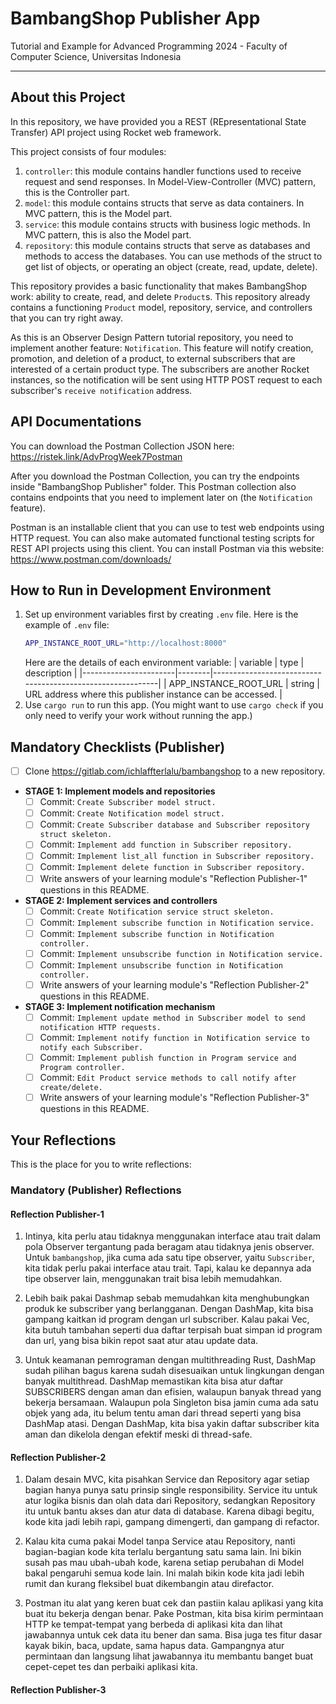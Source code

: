 # BambangShop Publisher App
Tutorial and Example for Advanced Programming 2024 - Faculty of Computer Science, Universitas Indonesia

---

## About this Project
In this repository, we have provided you a REST (REpresentational State Transfer) API project using Rocket web framework.

This project consists of four modules:
1.  `controller`: this module contains handler functions used to receive request and send responses.
    In Model-View-Controller (MVC) pattern, this is the Controller part.
2.  `model`: this module contains structs that serve as data containers.
    In MVC pattern, this is the Model part.
3.  `service`: this module contains structs with business logic methods.
    In MVC pattern, this is also the Model part.
4.  `repository`: this module contains structs that serve as databases and methods to access the databases.
    You can use methods of the struct to get list of objects, or operating an object (create, read, update, delete).

This repository provides a basic functionality that makes BambangShop work: ability to create, read, and delete `Product`s.
This repository already contains a functioning `Product` model, repository, service, and controllers that you can try right away.

As this is an Observer Design Pattern tutorial repository, you need to implement another feature: `Notification`.
This feature will notify creation, promotion, and deletion of a product, to external subscribers that are interested of a certain product type.
The subscribers are another Rocket instances, so the notification will be sent using HTTP POST request to each subscriber's `receive notification` address.

## API Documentations

You can download the Postman Collection JSON here: https://ristek.link/AdvProgWeek7Postman

After you download the Postman Collection, you can try the endpoints inside "BambangShop Publisher" folder.
This Postman collection also contains endpoints that you need to implement later on (the `Notification` feature).

Postman is an installable client that you can use to test web endpoints using HTTP request.
You can also make automated functional testing scripts for REST API projects using this client.
You can install Postman via this website: https://www.postman.com/downloads/

## How to Run in Development Environment
1.  Set up environment variables first by creating `.env` file.
    Here is the example of `.env` file:
    ```bash
    APP_INSTANCE_ROOT_URL="http://localhost:8000"
    ```
    Here are the details of each environment variable:
    | variable              | type   | description                                                |
    |-----------------------|--------|------------------------------------------------------------|
    | APP_INSTANCE_ROOT_URL | string | URL address where this publisher instance can be accessed. |
2.  Use `cargo run` to run this app.
    (You might want to use `cargo check` if you only need to verify your work without running the app.)

## Mandatory Checklists (Publisher)
-   [ ] Clone https://gitlab.com/ichlaffterlalu/bambangshop to a new repository.
-   **STAGE 1: Implement models and repositories**
    -   [ ] Commit: `Create Subscriber model struct.`
    -   [ ] Commit: `Create Notification model struct.`
    -   [ ] Commit: `Create Subscriber database and Subscriber repository struct skeleton.`
    -   [ ] Commit: `Implement add function in Subscriber repository.`
    -   [ ] Commit: `Implement list_all function in Subscriber repository.`
    -   [ ] Commit: `Implement delete function in Subscriber repository.`
    -   [ ] Write answers of your learning module's "Reflection Publisher-1" questions in this README.
-   **STAGE 2: Implement services and controllers**
    -   [ ] Commit: `Create Notification service struct skeleton.`
    -   [ ] Commit: `Implement subscribe function in Notification service.`
    -   [ ] Commit: `Implement subscribe function in Notification controller.`
    -   [ ] Commit: `Implement unsubscribe function in Notification service.`
    -   [ ] Commit: `Implement unsubscribe function in Notification controller.`
    -   [ ] Write answers of your learning module's "Reflection Publisher-2" questions in this README.
-   **STAGE 3: Implement notification mechanism**
    -   [ ] Commit: `Implement update method in Subscriber model to send notification HTTP requests.`
    -   [ ] Commit: `Implement notify function in Notification service to notify each Subscriber.`
    -   [ ] Commit: `Implement publish function in Program service and Program controller.`
    -   [ ] Commit: `Edit Product service methods to call notify after create/delete.`
    -   [ ] Write answers of your learning module's "Reflection Publisher-3" questions in this README.

## Your Reflections
This is the place for you to write reflections:

### Mandatory (Publisher) Reflections

#### Reflection Publisher-1
1. Intinya, kita perlu atau tidaknya menggunakan interface atau trait dalam pola Observer tergantung pada beragam atau tidaknya jenis observer. Untuk `bambangshop`, jika cuma ada satu tipe observer, yaitu `Subscriber`, kita tidak perlu pakai interface atau trait. Tapi, kalau ke depannya ada tipe observer lain, menggunakan trait bisa lebih memudahkan.

2. Lebih baik pakai Dashmap sebab memudahkan kita menghubungkan produk ke subscriber yang berlangganan. Dengan DashMap, kita bisa gampang kaitkan id program dengan url subscriber. Kalau pakai Vec, kita butuh tambahan seperti dua daftar terpisah buat simpan id program dan url, yang bisa bikin repot saat atur atau update data.

3. Untuk keamanan pemrograman dengan multithreading Rust, DashMap sudah pilihan bagus karena sudah disesuaikan untuk lingkungan dengan banyak multithread. DashMap memastikan kita bisa atur daftar SUBSCRIBERS dengan aman dan efisien, walaupun banyak thread yang bekerja bersamaan. Walaupun pola Singleton bisa jamin cuma ada satu objek yang ada, itu belum tentu aman dari thread seperti yang bisa DashMap atasi. Dengan DashMap, kita bisa yakin daftar subscriber kita aman dan dikelola dengan efektif meski di thread-safe.

#### Reflection Publisher-2
1. Dalam desain MVC, kita pisahkan Service dan Repository agar setiap bagian hanya punya satu prinsip single responsibility. Service itu untuk atur logika bisnis dan olah data dari Repository, sedangkan Repository itu untuk bantu akses dan atur data di database. Karena dibagi begitu, kode kita jadi lebih rapi, gampang dimengerti, dan gampang di refactor.

2. Kalau kita cuma pakai Model tanpa Service atau Repository, nanti bagian-bagian kode kita terlalu bergantung satu sama lain. Ini bikin susah pas mau ubah-ubah kode, karena setiap perubahan di Model bakal pengaruhi semua kode lain. Ini malah bikin kode kita jadi lebih rumit dan kurang fleksibel buat dikembangin atau direfactor.

3. Postman itu alat yang keren buat cek dan pastiin kalau aplikasi yang kita buat itu bekerja dengan benar. Pake Postman, kita bisa kirim permintaan HTTP ke tempat-tempat yang berbeda di aplikasi kita dan lihat jawabannya untuk cek data itu bener dan sama. Bisa juga tes fitur dasar kayak bikin, baca, update, sama hapus data. Gampangnya atur permintaan dan langsung lihat jawabannya itu membantu banget buat cepet-cepet tes dan perbaiki aplikasi kita.

#### Reflection Publisher-3
